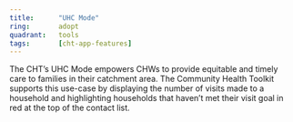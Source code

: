 ```yaml
---
title:      "UHC Mode"
ring:       adopt
quadrant:   tools
tags:       [cht-app-features]
---
```


The CHT’s UHC Mode empowers CHWs to provide equitable and timely care to families in their catchment area. The Community Health Toolkit supports this use-case by displaying the number of visits made to a household and highlighting households that haven’t met their visit goal in red at the top of the contact list.
